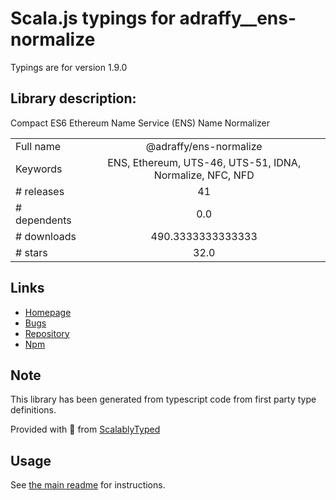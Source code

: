 
# Scala.js typings for adraffy__ens-normalize

Typings are for version 1.9.0

## Library description:
Compact ES6 Ethereum Name Service (ENS) Name Normalizer

|                    |                 |
| ------------------ | :-------------: |
| Full name          | @adraffy/ens-normalize |
| Keywords           | ENS, Ethereum, UTS-46, UTS-51, IDNA, Normalize, NFC, NFD |
| # releases         | 41 |
| # dependents       | 0.0 |
| # downloads        | 490.3333333333333 |
| # stars            | 32.0 |

## Links
- [Homepage](https://github.com/adraffy/ens-normalize.js#readme)
- [Bugs](https://github.com/adraffy/ens-normalize.js/issues)
- [Repository](https://github.com/adraffy/ens-normalize.js)
- [Npm](https://www.npmjs.com/package/%40adraffy%2Fens-normalize)
    


## Note
This library has been generated from typescript code from first party type definitions.

Provided with :purple_heart: from [ScalablyTyped](https://github.com/oyvindberg/ScalablyTyped)

## Usage
See [the main readme](../../readme.md) for instructions.



